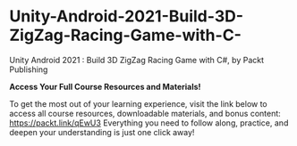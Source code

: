# Unity-Android-2021-Build-3D-ZigZag-Racing-Game-with-C-
Unity Android 2021 : Build 3D ZigZag Racing Game with C#, by Packt Publishing

**Access Your Full Course Resources and Materials!**

To get the most out of your learning experience, visit the link below to access all course resources, downloadable materials, and bonus content: https://packt.link/qEwU3
Everything you need to follow along, practice, and deepen your understanding is just one click away!
